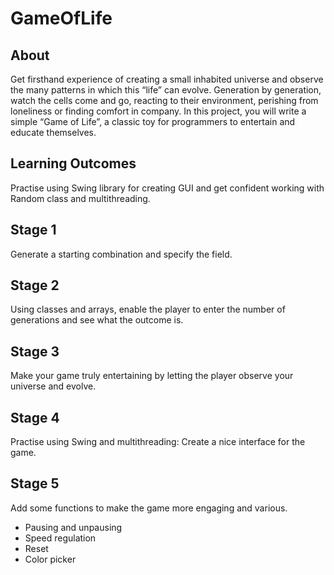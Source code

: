 # GameOfLife

## About
Get firsthand experience of creating a small inhabited universe and observe the many patterns in which this “life” can evolve. Generation by generation, watch the cells come and go, reacting to their environment, perishing from loneliness or finding comfort in company. In this project, you will write a simple “Game of Life”, a classic toy for programmers to entertain and educate themselves.

## Learning Outcomes
Practise using Swing library for creating GUI and get confident working with Random class and multithreading.

## Stage 1
Generate a starting combination and specify the field.

## Stage 2
Using classes and arrays, enable the player to enter the number of generations and see what the outcome is.

## Stage 3
Make your game truly entertaining by letting the player observe your universe and evolve.

## Stage 4
Practise using Swing and multithreading: Create a nice interface for the game.

## Stage 5
Add some functions to make the game more engaging and various.
- Pausing and unpausing
- Speed regulation
- Reset
- Color picker
